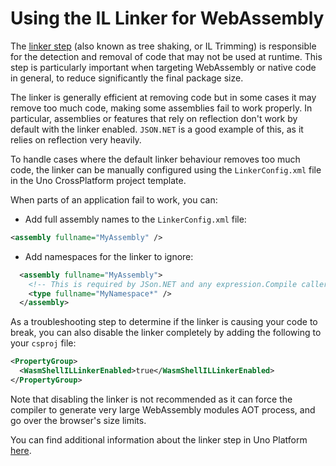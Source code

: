 # Using the IL Linker for WebAssembly

The [linker step](https://github.com/mono/linker/tree/master/docs) (also known as tree shaking, or IL Trimming) is responsible for the detection and removal of code that may not be used at runtime. This step is particularly important when targeting WebAssembly or native code in general, to reduce significantly the final package size.

The linker is generally efficient at removing code but in some cases it may remove too much code, making some assemblies fail to work properly. In particular, assemblies or features that rely on reflection don't work by default with the linker enabled. `JSON.NET` is a good example of this, as it relies on reflection very heavily.

To handle cases where the default linker behaviour removes too much code, the linker can be manually configured using the `LinkerConfig.xml` file in the Uno CrossPlatform project template.

When parts of an application fail to work, you can:
- Add full assembly names to the `LinkerConfig.xml` file:
```xml
<assembly fullname="MyAssembly" />
```
- Add namespaces for the linker to ignore:
```xml
  <assembly fullname="MyAssembly">
	<!-- This is required by JSon.NET and any expression.Compile caller -->
	<type fullname="MyNamespace*" />
  </assembly>
```

As a troubleshooting step to determine if the linker is causing your code to break, you can also disable the linker completely by adding the following to your `csproj` file:
```xml
<PropertyGroup>
  <WasmShellILLinkerEnabled>true</WasmShellILLinkerEnabled>
</PropertyGroup>
```
Note that disabling the linker is not recommended as it can force the compiler to generate very large WebAssembly modules AOT process, and go over the browser's size limits.

You can find additional information about the linker step in Uno Platform [here](https://github.com/unoplatform/Uno.Wasm.Bootstrap#linker-configuration).
